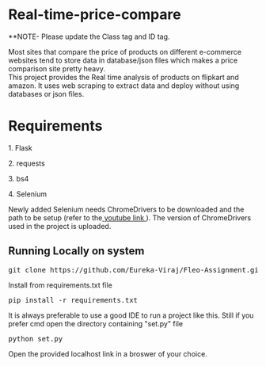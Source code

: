 # Real-time-price-compare
**NOTE- Please update the Class tag and ID tag.

Most sites that compare the price of products on different e-commerce websites tend to store data in database/json files which makes a price comparison site pretty heavy.
<br>
This project provides the Real time analysis of products on flipkart and amazon. It uses web scraping to extract data and deploy without using databases or json files.
<h1> Requirements </h1>
<p> 1. Flask </p>
<p> 2. requests </p>
<p> 3. bs4 </p>
<p> 4. Selenium </p>

Newly added Selenium needs ChromeDrivers to be downloaded and the path to be setup (refer to the<a href="https://youtu.be/dz59GsdvUF8"> youtube link </a>). The version of ChromeDrivers used in the project is uploaded.

<h2> Running Locally on system </h2>
<div class="highlight highlight-source-shell"><pre>git clone https://github.com/Eureka-Viraj/Fleo-Assignment.githttps://github.com/ </pre></div>
<p> Install from requirements.txt file </p>
<div class="highlight highlight-source-shell"><pre>pip install -r requirements.txt</pre></div>
<p> It is always preferable to use a good IDE to run a project like this. Still if you prefer cmd open the directory containing "set.py" file</p>
<div class="highlight highlight-source-shell"><pre>python set.py</pre></div>
<p>Open the provided localhost link in a broswer of your choice.</p>
